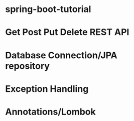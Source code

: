 # spring-boot-tutorial
# Get Post Put Delete REST API
# Database Connection/JPA repository
# Exception Handling
# Annotations/Lombok
